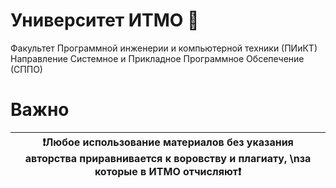 # Университет ИТМО 🚬
Факультет Программной инженерии и компьютерной техники (ПИиКТ)
Направление Системное и Прикладное Программное Обсепечение (СППО)
# Важно
| :exclamation:<b>Любое использование материалов без указания авторства приравнивается к воровству и плагиату, \nза которые в ИТМО отчисляют<b>:exclamation: |
|-----------------------------------------|
